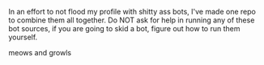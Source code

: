 In an effort to not flood my profile with shitty ass bots, I've made one repo to combine them all together.
Do NOT ask for help in running any of these bot sources, if you are going to skid a bot, figure out how to run them yourself.

meows and growls
